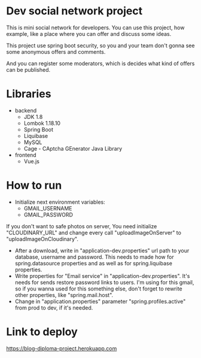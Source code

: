 # Dev social network project
This is mini social network for developers.
You can use this project, how example, like a place where you can offer and discuss some ideas.

This project use spring boot security, so you and your team don't gonna see some anonymous offers and comments.

And you can register some moderators, which is decides what kind of offers can be published.

# Libraries
- backend
    - JDK 1.8
    - Lombok 1.18.10
    - Spring Boot
    - Liquibase
    - MySQL
    - Cage - CAptcha GEnerator Java Library
- frontend 
    - Vue.js

# How to run 
- Initialize next environment variables: 
    - GMAIL_USERNAME
    - GMAIL_PASSWORD
    
If you don't want to safe photos on server, You need initialize "CLOUDINARY_URL" and change every call "uploadImageOnServer" to "uploadImageOnCloudinary".

- After a download, write in "application-dev.properties" url path to your database, username and password.
This needs to made how for spring.datasource properties and as well as for spring.liquibase properties.   
- Write properties for "Email service" in "application-dev.properties". It's needs for sends restore password links to users. 
I'm using for this gmail, so if you wanna used for this something else, don't forget to rewrite other properties, like  "spring.mail.host". 
- Change in "application.properties" parameter "spring.profiles.active" from prod to dev, if it's needed.

# Link to deploy 
https://blog-diploma-project.herokuapp.com
